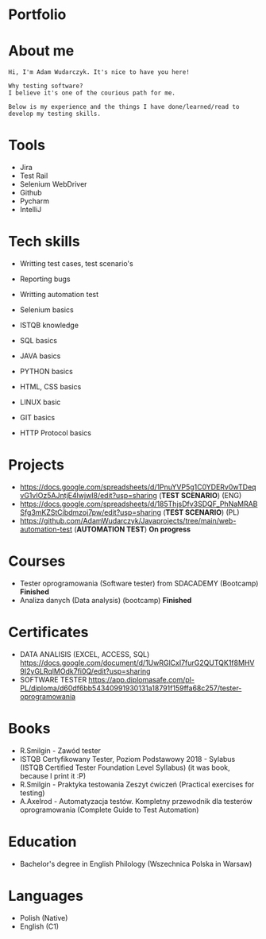 # Portfolio

# About me
```
Hi, I'm Adam Wudarczyk. It's nice to have you here!

Why testing software?
I believe it's one of the courious path for me.

Below is my experience and the things I have done/learned/read to develop my testing skills.
```

# Tools
- Jira
- Test Rail
- Selenium WebDriver
- Github
- Pycharm
- IntelliJ


# Tech skills

- Writting test cases, test scenario's
- Reporting bugs
- Writting automation test
- Selenium basics
- ISTQB knowledge

- SQL basics
- JAVA basics
- PYTHON basics
- HTML, CSS  basics
- LINUX basic
- GIT basics 
- HTTP Protocol basics

# Projects 
  - https://docs.google.com/spreadsheets/d/1PnuYVP5g1C0YDERv0wTDeqvG1vIOz5AJntjE4lwjwI8/edit?usp=sharing (**TEST SCENARIO**)   (ENG)
  - https://docs.google.com/spreadsheets/d/185ThjsDfv3SDQF_PhNaMRABSfg3mKZStCibdmzoj7pw/edit?usp=sharing (**TEST SCENARIO**)   (PL)
  - https://github.com/AdamWudarczyk/Javaprojects/tree/main/web-automation-test (**AUTOMATION TEST**) **On progress**


# Courses
- Tester oprogramowania (Software tester) from SDACADEMY (Bootcamp) **Finished**
- Analiza danych (Data analysis) (bootcamp)  **Finished**



# Certificates 
- DATA ANALISIS (EXCEL, ACCESS, SQL) https://docs.google.com/document/d/1UwRGlCxI7furG2QUTQK1f8MHV9I2yGLRqlMOdk7fi0Q/edit?usp=sharing  
- SOFTWARE TESTER https://app.diplomasafe.com/pl-PL/diploma/d60df6bb54340991930131a18791f159ffa68c257/tester-oprogramowania

# Books
- R.Smilgin - Zawód tester
- ISTQB Certyfikowany Tester, Poziom Podstawowy 2018 - Sylabus (ISTQB Certified Tester Foundation Level Syllabus)
  (it was book, because I print it :P)
- R.Smilgin - Praktyka testowania Zeszyt ćwiczeń (Practical exercises for testing)
- A.Axelrod - Automatyzacja testów. Kompletny przewodnik dla testerów oprogramowania	(Complete Guide to Test Automation)

# Education
- Bachelor's degree in English Philology (Wszechnica Polska in Warsaw)

# Languages 
- Polish (Native)
- English (C1)
